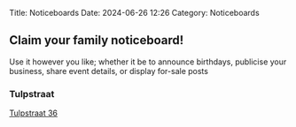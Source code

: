 Title: Noticeboards
Date: 2024-06-26 12:26
Category: Noticeboards


## Claim your family noticeboard!
Use it however you like; whether it be to announce birthdays, publicise your business, share event details, or display for-sale posts


### Tulpstraat
[Tulpstraat 36](noticeboards/tulpstraat_36.html)

